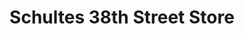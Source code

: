---
title: "Schultes 38th Street Store"
url: /great-falls/schultes-38th-street-store/
shop: Lebensmittel
---